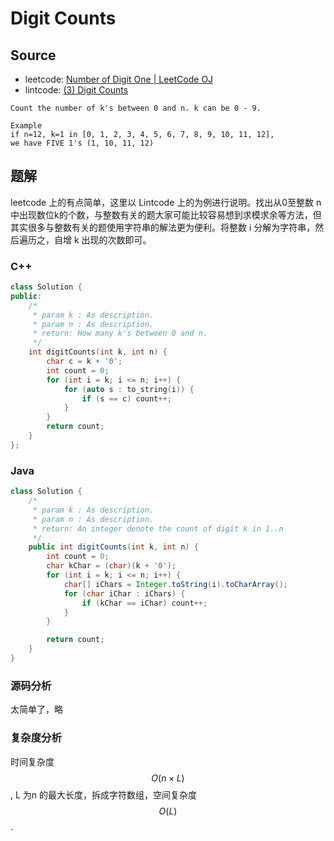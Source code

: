 # Digit Counts

## Source

- leetcode: [Number of Digit One | LeetCode OJ](https://leetcode.com/problems/number-of-digit-one/)
- lintcode: [(3) Digit Counts](http://www.lintcode.com/en/problem/digit-counts/)

```
Count the number of k's between 0 and n. k can be 0 - 9.

Example
if n=12, k=1 in [0, 1, 2, 3, 4, 5, 6, 7, 8, 9, 10, 11, 12],
we have FIVE 1's (1, 10, 11, 12)
```

## 题解

leetcode 上的有点简单，这里以 Lintcode 上的为例进行说明。找出从0至整数 n 中出现数位k的个数，与整数有关的题大家可能比较容易想到求模求余等方法，但其实很多与整数有关的题使用字符串的解法更为便利。将整数 i 分解为字符串，然后遍历之，自增 k 出现的次数即可。

### C++
```c++
class Solution {
public:
    /*
     * param k : As description.
     * param n : As description.
     * return: How many k's between 0 and n.
     */
    int digitCounts(int k, int n) {
        char c = k + '0';
        int count = 0;
        for (int i = k; i <= n; i++) {
            for (auto s : to_string(i)) {
                if (s == c) count++;
            }
        }
        return count;
    }
};
```

### Java

```java
class Solution {
    /*
     * param k : As description.
     * param n : As description.
     * return: An integer denote the count of digit k in 1..n
     */
    public int digitCounts(int k, int n) {
        int count = 0;
        char kChar = (char)(k + '0');
        for (int i = k; i <= n; i++) {
            char[] iChars = Integer.toString(i).toCharArray();
            for (char iChar : iChars) {
                if (kChar == iChar) count++;
            }
        }

        return count;
    }
}
```

### 源码分析

太简单了，略

### 复杂度分析

时间复杂度 $$O(n \times L)$$, L 为n 的最大长度，拆成字符数组，空间复杂度 $$O(L)$$.
